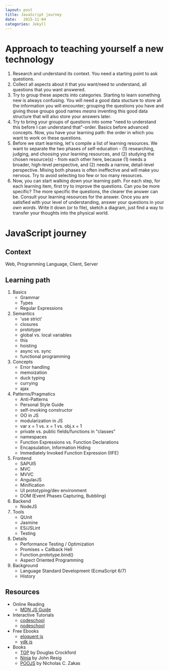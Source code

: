 ```yaml
---
layout: post
title: JavaScript journey
date:   2015-11-04
categories: Jekyll
---
```


# Approach to teaching yourself a new technology #

1. Research and understand its context. You need a starting point to ask questions.
2. Collect all aspects about it that you want/need to understand, all questions that you want answered.
3. Try to group these aspects into categories. Starting to learn something new is always confusing. You will need a good data stucture to store all the information you will encounter; grouping the questions you have and giving those groups good names *means* inventing this good data structure that will also store your answers later.
4. Try to bring your groups of questions into some "need to understand this before I can understand that"-order. Basics before advanced concepts. Now, you have your learning path: the order in which you want to work on these questions.
5. Before we start learning, let's compile a list of learning resources. We want to separate the two phases of self-education - (1) researching, judging, and choosing your learning resources, and (2) studying the chosen resource(s) - from each other here, because (1) needs a broader, high-level perspective, and (2) needs a narrow, detail-level perspective. Mixing both phases is often ineffective and will make you nervous. Try to avoid selecting too few or too many resources.
6. Now, you can start walking down your learning path. For each step, for each learning item, first try to improve the questions. Can you be more specific? The more specific the questions, the clearer the answer can be. Consult your learning resources for the answer. Once you are satisfied with your level of understanding, answer your questions in your *own words*. Write it down (or to file), sketch a diagram, just find a way to transfer your thoughts into the physical world.

# JavaScript journey #

## Context ##

Web, Programming Language, Client, Server

## Learning path ##

1. Basics
    - Grammar
    - Types
    - Regular Expressions
2. Semantics
    - 'use strict'
    - closures
    - prototype
    - global vs. local variables
    - this
    - hoisting
    - async vs. sync
    - functional programming
3. Concepts
    - Error handling
    - memoization
    - duck typing
    - currying
    - ajax
4. Patterns/Pragmatics
    - Anti-Patterns
    - Personal Style Guide
    - self-invoking constructor
    - OO in JS
    - modularization in JS
    - var x = 1 vs. x = 1 vs. obj.x = 1
    - private vs. public fields/functions in "classes" 
    - namespaces
    - Function Expressions vs. Function Declarations
    - Encapsulation, Information Hiding
    - Immediately Invoked Function Expression (IIFE)
5. Frontend
    - SAPUI5
    - MVC
    - MVVC
    - AngularJS
    - Minification
    - UI prototyping/dev environment
    - DOM (Event Phases Capturing, Bubbling)
6. Backend
    - NodeJS
7. Tools
	- QUnit
	- Jasmine
	- ES/JSLint
	- Testing
8. Details
    - Performance Testing / Optimization
    - Promises + Callback Hell
    - Function.prototype.bind()
    - Aspect Oriented Programming
9. Background
    - Language Standard Development (EcmaScript 6/7)
    - History

## Resources ##

- Online Reading
    - [MDN JS Guide][]
- Interactive Tutorials
    - [codeschool][]
    - [nodeschool][]
- Free Ebooks
    - [eloquent js][]
    - [ydk js][]
- Books
    - [TGP][] by Douglas Crockford
    - [Ninja][] by John Resig
    - [POOJS][] by Nicholas C. Zakas


[MDN JS Guide]: https://developer.mozilla.org/en-US/docs/Web/JavaScript/Guide 
[nodeschool]: http://nodeschool.io/
[eloquent js]: http://eloquentjavascript.net/ 
[codeschool]: https://www.codeschool.com
[ydk js]: https://github.com/getify/You-Dont-Know-JS
[TGP]: http://www.amazon.com/JavaScript-Good-Parts-Douglas-Crockford/dp/0596517742 "JavaScript The Good Parts"
[Ninja]: http://www.amazon.com/Secrets-JavaScript-Ninja-John-Resig/dp/193398869X "Secrets of the JavaScript Ninja"
[POOJS]: http://www.amazon.com/Principles-Object-Oriented-JavaScript-Nicholas-Zakas/dp/1593275404 "The Principles of Object-Oriented JavaScript"